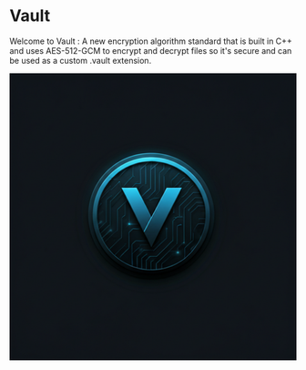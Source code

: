 # Vault

Welcome to Vault : A new encryption algorithm standard that is built in C++ and uses AES-512-GCM to encrypt and decrypt files so it's secure and can be used as a custom .vault extension.



![Vault's LOGO](Resources/Vault-LOGO.png)